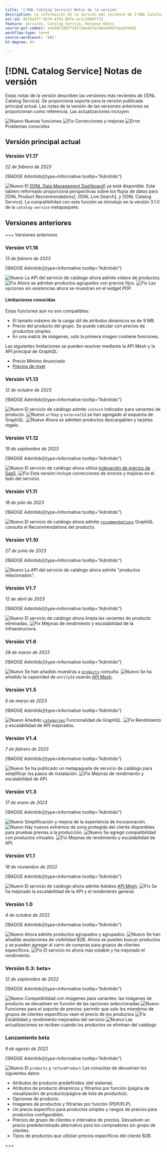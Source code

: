 ```yaml
---
title: '[!DNL Catalog Service] Notas de la versión'
description: La información de la versión más reciente de [!DNL Catalog Service] para Adobe Commerce.
exl-id: 9bf8e3f7-5b74-4755-867e-ac1c5000ff33
feature: Services, Catalog Service, Release Notes
source-git-commit: a439df188f72d17a6a41fa248aa9957aaabd9e02
workflow-type: tm+mt
source-wordcount: '581'
ht-degree: 0%

---
```


# [!DNL Catalog Service] Notas de versión

Estas notas de la versión describen las versiones más recientes de [!DNL Catalog Service].
Se proporciona soporte para la versión publicada principal actual. Las notas de la versión de las versiones anteriores se proporcionan como referencia.
Las actualizaciones incluyen:

![Nuevo](../assets/new.svg) Nuevas funciones
![Fix](../assets/fix.svg) Correcciones y mejoras
![Error](../assets/bug.svg) Problemas conocidos

## Versión principal actual

### Versión V1.17

_22 de febrero de 2023_

[!BADGE Admitido]{type=Informative tooltip="Admitido"}

![Nuevo](../assets/new.svg) El [[!DNL Data Management Dashboard]](https://experienceleague.adobe.com/docs/commerce-admin/systems/data-transfer/data-dashboard.html) ya está disponible. Este tablero reformado proporciona perspectivas sobre los flujos de datos para [!DNL Product Recommendations], [!DNL Live Search], y [!DNL Catalog Service]. La compatibilidad con esta función se introdujo en la versión 3.1.0 de la `catalog-service` metapaquete.

## Versiones anteriores

+++ Versiones anteriores

### Versión V1.16

_13 de febrero de 2023_

[!BADGE Admitido]{type=Informative tooltip="Admitido"}

![Nuevo](../assets/new.svg) La API del servicio de catálogo ahora admite vídeos de productos.
![Fix](../assets/fix.svg) Ahora se admiten productos agrupados con precios fijos.
![Fix](../assets/fix.svg) Las opciones sin existencias ahora se muestran en el widget PDP.

#### Limitaciones conocidas

Estas funciones aún no son compatibles:

* El tamaño máximo de la carga útil de atributos dinámicos es de 9 MB.
* Precio del producto del grupo. Se puede calcular con precios de productos simples.
* En una matriz de imágenes, solo la primera imagen contiene funciones.

Las siguientes limitaciones se pueden resolver mediante la API Mesh y la API principal de GraphQL:

* Precio Mínimo Anunciado
* [Precios de nivel](mesh.md)

### Versión V1.13

_12 de octubre de 2023_

[!BADGE Admitido]{type=Informative tooltip="Admitido"}

![Nuevo](../assets/new.svg) El servicio de catálogo admite `inStock` indicador para variantes de producto.
![Nuevo](../assets/new.svg) `urlKey` y `externalId` se han agregado al esquema de GraphQL.
![Nuevo](../assets/new.svg) Ahora se admiten productos descargables y tarjetas regalo.

### Versión V1.12

_19 de septiembre de 2023_

[!BADGE Admitido]{type=Informative tooltip="Admitido"}

![Nuevo](../assets/new.svg) El servicio de catálogo ahora utiliza [Indexación de precios de SaaS](../price-index/price-indexing.md).
![Fix](../assets/fix.svg) Esta versión incluye correcciones de errores y mejoras en el lado del servicio.

### Versión V1.11

_18 de julio de 2023_

[!BADGE Admitido]{type=Informative tooltip="Admitido"}

![Nuevo](../assets/new.svg) El servicio de catálogo ahora admite [`recommendations`](https://developer.adobe.com/commerce/services/graphql/recommendations/recommendations/) GraphQL consulta el Recommendations del producto.

### Versión V1.10

_27 de junio de 2023_

[!BADGE Admitido]{type=Informative tooltip="Admitido"}

![Nuevo](../assets/new.svg) La API del servicio de catálogo ahora admite &quot;productos relacionados&quot;.

### Versión V1.7

_12 de abril de 2023_

[!BADGE Admitido]{type=Informative tooltip="Admitido"}

![Nuevo](../assets/new.svg) El servicio de catálogo ahora limpia las variantes de producto eliminadas.
![Fix](../assets/fix.svg) Mejoras de rendimiento y escalabilidad de la infraestructura.

### Versión V1.6

_28 de marzo de 2023_

[!BADGE Admitido]{type=Informative tooltip="Admitido"}

![Nuevo](../assets/new.svg) Se han añadido muestras a [`products`](https://developer.adobe.com/commerce/services/graphql/catalog-service/products/) consulta.
![Nuevo](../assets/new.svg) Se ha añadido la capacidad de `entityId` usando [API Mesh](mesh.md).

### Versión V1.5

_6 de marzo de 2023_

[!BADGE Admitido]{type=Informative tooltip="Admitido"}

![Nuevo](../assets/new.svg) Añadido [`categories`](https://developer.adobe.com/commerce/services/graphql/schema/catalog-service/categories/) Funcionalidad de GraphQL.
![Fix](../assets/fix.svg) Rendimiento y escalabilidad de API mejorados.

### Versión V1.4

_7 de febrero de 2023_

[!BADGE Admitido]{type=Informative tooltip="Admitido"}

![Nuevo](../assets/new.svg) Se ha publicado un metapaquete de servicio de catálogo para simplificar los pasos de instalación.
![Fix](../assets/fix.svg) Mejoras de rendimiento y escalabilidad de API.

### Versión V1.3

_17 de enero de 2023_

[!BADGE Admitido]{type=Informative tooltip="Admitido"}

![Nuevo](../assets/new.svg) Simplificación y mejora de la experiencia de incorporación.
![Nuevo](../assets/new.svg) Hay nuevos extremos de zona protegida del cliente disponibles para pruebas previas a la producción.
![Nuevo](../assets/new.svg) Se agregó compatibilidad con productos virtuales.
![Fix](../assets/fix.svg) Mejoras de rendimiento y escalabilidad de API.

### Versión V1.1

_18 de noviembre de 2022_

[!BADGE Admitido]{type=Informative tooltip="Admitido"}

![Nuevo](../assets/new.svg) El servicio de catálogo ahora admite Adobes [API Mesh](https://developer.adobe.com/graphql-mesh-gateway/).
![Fix](../assets/fix.svg) Se ha mejorado la escalabilidad de la API y el rendimiento general.

### Versión 1.0

_4 de octubre de 2022_

[!BADGE Admitido]{type=Informative tooltip="Admitido"}

![Nuevo](../assets/new.svg) Ahora admite productos agrupados y agrupados.
![Nuevo](../assets/new.svg) Se han añadido anulaciones de visibilidad B2B. Ahora se pueden buscar productos y se pueden agregar al carro de compras para grupos de clientes específicos.
![Fix](../assets/fix.svg) El servicio es ahora más estable y ha mejorado el rendimiento.

### Versión 0.3: beta+

_12 de septiembre de 2022_

[!BADGE Admitido]{type=Informative tooltip="Admitido"}

![Nuevo](../assets/new.svg) Compatibilidad con imágenes para variantes: las imágenes de producto se devuelven en función de las opciones seleccionadas
![Nuevo](../assets/new.svg) Funciones para el soporte de precios: permitir que solo los miembros de grupos de clientes específicos vean el precio de los productos
![Fix](../assets/fix.svg) Estabilidad y rendimiento mejorados del servicio
![Nuevo](../assets/new.svg) Las actualizaciones se reciben cuando los productos se eliminan del catálogo

### Lanzamiento beta

_9 de agosto de 2022_

[!BADGE Admitido]{type=Informative tooltip="Admitido"}

![Nuevo](../assets/new.svg) El `products` y `refineProduct` Las consultas de devuelven los siguientes datos:

* Atributos de producto predefinidos (del sistema).
* Atributos de producto dinámicos y filtrarlos por función (página de visualización de producto/página de lista de productos).
* Opciones de producto.
* Imágenes de productos y filtrarlas por función (PDP/PLP).
* Un precio específico para productos simples y rangos de precios para productos configurables.
* Precios de grupo de clientes e intervalos de precios. Devuelven un precio predeterminado alternativo para los compradores sin grupo de clientes.
* Tipos de productos que utilizan precios específicos del cliente B2B.

+++
